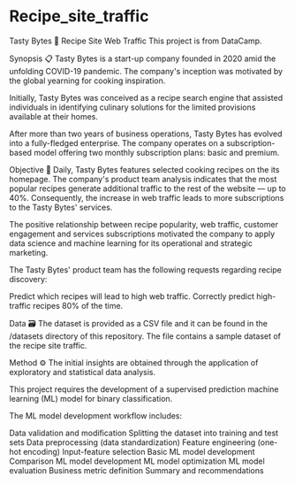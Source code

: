 # Recipe_site_traffic

Tasty Bytes 🍜 Recipe Site Web Traffic
This project is from DataCamp.


Synopsis 📋
Tasty Bytes is a start-up company founded in 2020 amid the unfolding COVID-19 pandemic. The company's inception was motivated by the global yearning for cooking inspiration.

Initially, Tasty Bytes was conceived as a recipe search engine that assisted individuals in identifying culinary solutions for the limited provisions available at their homes.

After more than two years of business operations, Tasty Bytes has evolved into a fully-fledged enterprise. The company operates on a subscription-based model offering two monthly subscription plans: basic and premium.


Objective 🎯
Daily, Tasty Bytes features selected cooking recipes on the its homepage. The company's product team analysis indicates that the most popular recipes generate additional traffic to the rest of the website — up to 40%. Consequently, the increase in web traffic leads to more subscriptions to the Tasty Bytes' services.

The positive relationship between recipe popularity, web traffic, customer engagement and services subscriptions motivated the company to apply data science and machine learning for its operational and strategic marketing.

The Tasty Bytes' product team has the following requests regarding recipe discovery:

Predict which recipes will lead to high web traffic.
Correctly predict high-traffic recipes 80% of the time.

Data 🗃️
The dataset is provided as a CSV file and it can be found in the /datasets directory of this repository. The file contains a sample dataset of the recipe site traffic.


Method ⚙️
The initial insights are obtained through the application of exploratory and statistical data analysis.

This project requires the development of a supervised prediction machine learning (ML) model for binary classification.

The ML model development workflow includes:

Data validation and modification
Splitting the dataset into training and test sets
Data preprocessing (data standardization)
Feature engineering (one-hot encoding)
Input-feature selection
Basic ML model development
Comparison ML model development
ML model optimization
ML model evaluation
Business metric definition
Summary and recommendations

